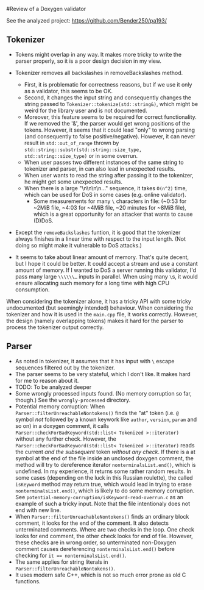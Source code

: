 #Review of a Doxygen validator

See the analyzed project: https://github.com/Bender250/pa193/

## Tokenizer
* Tokens might overlap in any way. It makes more tricky to write the parser properly, so it is a poor design decision in my view.
* Tokenizer removes all backslashes in removeBackslashes method.
	* First, it is problematic for correctness reasons, but if we use it only as a validator, this seems to be OK.
	* Second, it changes the input string and consequently changes the string passed to `Tokenizer::tokenize(std::string&)`, which might be weird for the library user and is not documented.
	* Moreover, this feature seems to be required for correct functionality. If we removed the '&', the parser would get wrong positions of the tokens. However, it seems that it could lead "only" to wrong parsing (and consequently to false positive/negative). However, it can never result in `std::out_of_range` thrown by `std::string::substr(std::string::size_type, std::string::size_type)` or in some overrun.
	* When user passes two different instances of the same string to tokenizer and parser, in can also lead in unexpected results.
	* When user wants to read the string after passing it to the tokenizer, he might get some unexpected results.
	* When there is a large "\n\n\n\n..." sequence, it takes `O(n^2)` time, which can be used for DoS in some cases (e.g. online validator).
		* Some measurements for many `\` characters in file: (~0:53 for ~2MiB file, ~4:03 for ~4MiB file, ~20 minutes for ~8MiB file), which is a great opportunity for an attacker that wants to cause (D)DoS.

* Except the `removeBackslashes` funtion, it is good that the tokenizer always finishes in a linear time with respect to the input length. (Not doing so might make it vulnerable to DoS attacks.)
* It seems to take about linear amount of memory. That's quite decent, but I hope it could be better. It could accept a stream and use a constant amount of memory. If I wanted to DoS a server running this validator, I'd pass many large `\\\\\\…` inputs in parallel. When using many `\`s, it would ensure allocating such memory for a long time with high CPU consumption.

When considering the tokenizer alone, it has a tricky API with some tricky undocumented (but seemingly intended) behaviour. When considering the tokenizer and how it is used in the `main.cpp` file, it works correctly. However, the design (namely overlapping tokens) makes it hard for the parser to process the tokenizer output correctly.

## Parser
* As noted in tokenizer, it assumes that it has input with `\` escape sequences filtered out by the tokenizer.
* The parser seems to be very stateful, which I don't like. It makes hard for me to reason about it.
* TODO: To be analyzed deeper
* Some wrongly processed inputs found. (No memory corruption so far, though.) See the `wrongly-processed` directory.
* Potential memory corruption: When `Parser::filterUnreachableNontokens()` finds the "at" token (i.e. `@` symbol _not_ followed by a known keywork like `author`, `version`, `param` and so on) in a doxygen comment, it calls `Parser::checkForBadKeyword(std::list< Tokenized >::iterator)` without any further check. However, the `Parser::checkForBadKeyword(std::list< Tokenized >::iterator)` reads the current _and the subsequent_ token _without any check_. If there is a at symbol at the end of the file  inside an unclosed doxygen comment, the method will try to dereference iterator `nonterminalsList.end()`, which is undefined. In my experience, it returns some rather random results. In some cases (depending on the luck in this Russian roulette), the called `isKeyword` method may return true, which would lead in trying to erase `nonterminalsList.end()`, which is likely to do some memory corruption. See `potential-memory-corruption/isKeyword-read-overrun.c` as an example of such a tricky input. Note that the file intentionaly does not end with new line.
* When `Parser::filterUnreachableNontokens()` finds an ordinary block comment, it looks for the end of the comment. It also detects unterminated comments. Where are two checks in the loop. One check looks for end comment, the other check looks for end of file. However, these checks are in wrong order, so unterminated non-Doxygen comment causes dereferencing `nonterminalsList.end()` before checking for `it == nonterminalsList.end()`.
* The same applies for string literals in `Parser::filterUnreachableNontokens()`.
* It uses modern safe C++, which is not so much error prone as old C functions.

